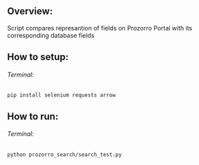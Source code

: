 
## Overview:
Script compares represantion of fields on Prozorro Portal with its corresponding database fields

## How to setup:
###### Terminal: 
``` pip install selenium requests arrow ```

## How to run:
###### Terminal: 
``` python prozorro_search/search_test.py ```
